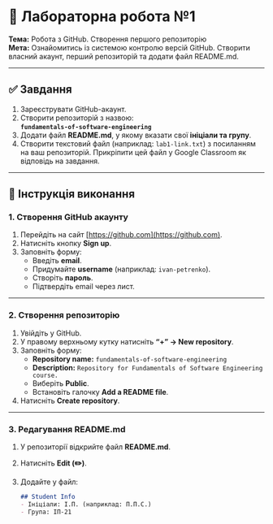 # 🧪 Лабораторна робота №1

**Тема:** Робота з GitHub. Створення першого репозиторію  
**Мета:** Ознайомитись із системою контролю версій GitHub. Створити власний акаунт, перший репозиторій та додати файл README.md.

---

## ✅ Завдання
1. Зареєструвати GitHub-акаунт.
2. Створити репозиторій з назвою:  
   **`fundamentals-of-software-engineering`**
3. Додати файл **README.md**, у якому вказати свої **ініціали та групу**.
4. Створити текстовий файл (наприклад: `lab1-link.txt`) з посиланням на ваш репозиторій. Прикріпити цей файл у Google Classroom як відповідь на завдання.

---

## 📝 Інструкція виконання

### 1. Створення GitHub акаунту
1. Перейдіть на сайт [https://github.com](https://github.com).
2. Натисніть кнопку **Sign up**.
3. Заповніть форму:
    - Введіть **email**.
    - Придумайте **username** (наприклад: `ivan-petrenko`).
    - Створіть **пароль**.
    - Підтвердіть email через лист.

---

### 2. Створення репозиторію
1. Увійдіть у GitHub.
2. У правому верхньому кутку натисніть **“+” → New repository**.
3. Заповніть форму:
    - **Repository name:** `fundamentals-of-software-engineering`
    - **Description:** `Repository for Fundamentals of Software Engineering course.`
    - Виберіть **Public**.
    - Встановіть галочку **Add a README file**.
4. Натисніть **Create repository**.

---

### 3. Редагування README.md
1. У репозиторії відкрийте файл **README.md**.
2. Натисніть **Edit (✏️)**.
3. Додайте у файл:

   ```markdown
   ## Student Info
   - Ініціали: І.П. (наприклад: П.П.С.)
   - Група: ІП-21